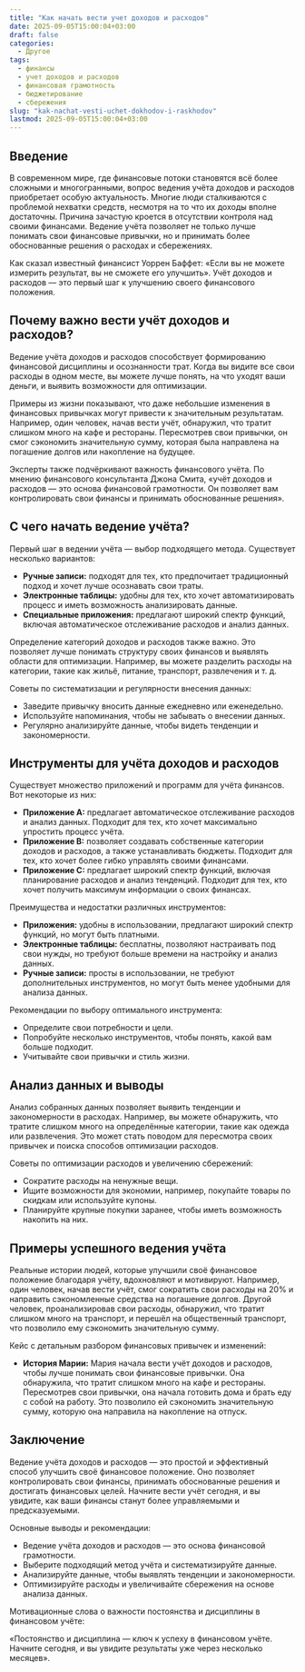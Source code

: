 ```yaml
---
title: "Как начать вести учет доходов и расходов"
date: 2025-09-05T15:00:04+03:00
draft: false
categories:
  - Другое
tags:
  - финансы
  - учет доходов и расходов
  - финансовая грамотность
  - бюджетирование
  - сбережения
slug: "kak-nachat-vesti-uchet-dokhodov-i-raskhodov"
lastmod: 2025-09-05T15:00:04+03:00
---
```


## Введение

В современном мире, где финансовые потоки становятся всё более сложными и многогранными, вопрос ведения учёта доходов и расходов приобретает особую актуальность. Многие люди сталкиваются с проблемой нехватки средств, несмотря на то что их доходы вполне достаточны. Причина зачастую кроется в отсутствии контроля над своими финансами. Ведение учёта позволяет не только лучше понимать свои финансовые привычки, но и принимать более обоснованные решения о расходах и сбережениях.

Как сказал известный финансист Уоррен Баффет: «Если вы не можете измерить результат, вы не сможете его улучшить». Учёт доходов и расходов — это первый шаг к улучшению своего финансового положения.

## Почему важно вести учёт доходов и расходов?

Ведение учёта доходов и расходов способствует формированию финансовой дисциплины и осознанности трат. Когда вы видите все свои расходы в одном месте, вы можете лучше понять, на что уходят ваши деньги, и выявить возможности для оптимизации.

Примеры из жизни показывают, что даже небольшие изменения в финансовых привычках могут привести к значительным результатам. Например, один человек, начав вести учёт, обнаружил, что тратит слишком много на кафе и рестораны. Пересмотрев свои привычки, он смог сэкономить значительную сумму, которая была направлена на погашение долгов или накопление на будущее.

Эксперты также подчёркивают важность финансового учёта. По мнению финансового консультанта Джона Смита, «учёт доходов и расходов — это основа финансовой грамотности. Он позволяет вам контролировать свои финансы и принимать обоснованные решения».

## С чего начать ведение учёта?

Первый шаг в ведении учёта — выбор подходящего метода. Существует несколько вариантов:

- **Ручные записи:** подходят для тех, кто предпочитает традиционный подход и хочет лучше осознавать свои траты.
- **Электронные таблицы:** удобны для тех, кто хочет автоматизировать процесс и иметь возможность анализировать данные.
- **Специальные приложения:** предлагают широкий спектр функций, включая автоматическое отслеживание расходов и анализ данных.

Определение категорий доходов и расходов также важно. Это позволяет лучше понимать структуру своих финансов и выявлять области для оптимизации. Например, вы можете разделить расходы на категории, такие как жильё, питание, транспорт, развлечения и т. д.

Советы по систематизации и регулярности внесения данных:

- Заведите привычку вносить данные ежедневно или еженедельно.
- Используйте напоминания, чтобы не забывать о внесении данных.
- Регулярно анализируйте данные, чтобы видеть тенденции и закономерности.

## Инструменты для учёта доходов и расходов

Существует множество приложений и программ для учёта финансов. Вот некоторые из них:

- **Приложение A:** предлагает автоматическое отслеживание расходов и анализ данных. Подходит для тех, кто хочет максимально упростить процесс учёта.
- **Приложение B:** позволяет создавать собственные категории доходов и расходов, а также устанавливать бюджеты. Подходит для тех, кто хочет более гибко управлять своими финансами.
- **Приложение C:** предлагает широкий спектр функций, включая планирование расходов и анализ тенденций. Подходит для тех, кто хочет получить максимум информации о своих финансах.

Преимущества и недостатки различных инструментов:

- **Приложения:** удобны в использовании, предлагают широкий спектр функций, но могут быть платными.
- **Электронные таблицы:** бесплатны, позволяют настраивать под свои нужды, но требуют больше времени на настройку и анализ данных.
- **Ручные записи:** просты в использовании, не требуют дополнительных инструментов, но могут быть менее удобными для анализа данных.

Рекомендации по выбору оптимального инструмента:

- Определите свои потребности и цели.
- Попробуйте несколько инструментов, чтобы понять, какой вам больше подходит.
- Учитывайте свои привычки и стиль жизни.

## Анализ данных и выводы

Анализ собранных данных позволяет выявить тенденции и закономерности в расходах. Например, вы можете обнаружить, что тратите слишком много на определённые категории, такие как одежда или развлечения. Это может стать поводом для пересмотра своих привычек и поиска способов оптимизации расходов.

Советы по оптимизации расходов и увеличению сбережений:

- Сократите расходы на ненужные вещи.
- Ищите возможности для экономии, например, покупайте товары по скидкам или используйте купоны.
- Планируйте крупные покупки заранее, чтобы иметь возможность накопить на них.

## Примеры успешного ведения учёта

Реальные истории людей, которые улучшили своё финансовое положение благодаря учёту, вдохновляют и мотивируют. Например, один человек, начав вести учёт, смог сократить свои расходы на 20% и направить сэкономленные средства на погашение долгов. Другой человек, проанализировав свои расходы, обнаружил, что тратит слишком много на транспорт, и перешёл на общественный транспорт, что позволило ему сэкономить значительную сумму.

Кейс с детальным разбором финансовых привычек и изменений:

- **История Марии:** Мария начала вести учёт доходов и расходов, чтобы лучше понимать свои финансовые привычки. Она обнаружила, что тратит слишком много на кафе и рестораны. Пересмотрев свои привычки, она начала готовить дома и брать еду с собой на работу. Это позволило ей сэкономить значительную сумму, которую она направила на накопление на отпуск.

## Заключение

Ведение учёта доходов и расходов — это простой и эффективный способ улучшить своё финансовое положение. Оно позволяет контролировать свои финансы, принимать обоснованные решения и достигать финансовых целей. Начните вести учёт сегодня, и вы увидите, как ваши финансы станут более управляемыми и предсказуемыми.

Основные выводы и рекомендации:

- Ведение учёта доходов и расходов — это основа финансовой грамотности.
- Выберите подходящий метод учёта и систематизируйте данные.
- Анализируйте данные, чтобы выявлять тенденции и закономерности.
- Оптимизируйте расходы и увеличивайте сбережения на основе анализа данных.

Мотивационные слова о важности постоянства и дисциплины в финансовом учёте:

«Постоянство и дисциплина — ключ к успеху в финансовом учёте. Начните сегодня, и вы увидите результаты уже через несколько месяцев».
